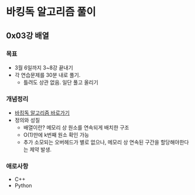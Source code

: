 # 바킹독 알고리즘 풀이 
## 0x03강 배열
### 목표
- 3월 6일까지 3~8강 끝내기
- 각 연습문제를 30분 내로 풀기.
  - 틀려도 상관 없음. 일단 풀고 올리기

### 개념정리 
- [바킹독 알고리즘 바로가기](https://blog.encrypted.gg/927)
- 정의와 성질
  - 배열이란? 메모리 상 원소를 연속되게 배치한 구조
  - O(1)만에 k번째 원소 확인 가능
  - 추가 소모되는 오버헤드가 별로 없으나, 메모리 상 연속된 구간을 할당해야한다는 제약 발생.
### 애로사항
- C++
- Python
